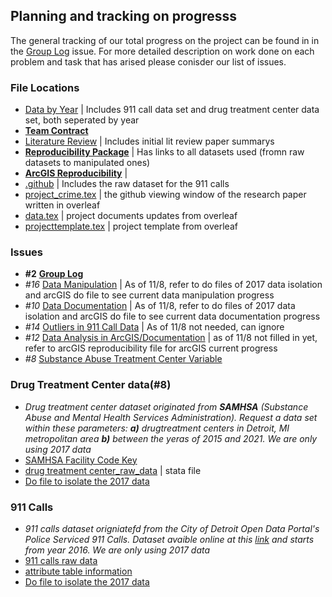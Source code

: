 ## Planning and tracking on progresss 
The general tracking of our total progress on the project can be found in in the [Group Log](https://github.com/ecn310/course-project-zipcentercrime/issues/2) issue.  For more detailed description on work done on each problem and task that has arised please conisder our list of issues.

### File Locations 
  - [Data by Year](https://github.com/ecn310/course-project-zipcentercrime/tree/main/Data%20by%20year) | Includes 911 call data set and drug treatment center data set, both seperated by year
  - [**Team Contract**](https://github.com/ecn310/course-project-zipcentercrime/blob/main/team_contract.md) 
  - [Literature Review](https://github.com/ecn310/course-project-zipcentercrime/tree/main/Lit_Review) | Includes initial lit review paper summarys
  - [**Reproducibility Package**](https://github.com/ecn310/course-project-zipcentercrime/blob/main/Replication_Package.md) | Has links to all datasets used (fromn raw datasets to manipulated ones)
  - [**ArcGIS Reproducibility**](https://github.com/ecn310/course-project-zipcentercrime/blob/main/ArcGIS_Reproducability.md) | 
  - [.github](https://github.com/ecn310/course-project-zipcentercrime/tree/main/.github) | Includes the raw dataset for the 911 calls
  - [project_crime.tex](https://github.com/ecn310/course-project-zipcentercrime/blob/main/project_crime.tex) | the github viewing window of the research paper written in overleaf
  - [data.tex](https://github.com/ecn310/course-project-zipcentercrime/blob/main/data.tex) | project documents updates from overleaf
  - [projecttemplate.tex](https://github.com/ecn310/course-project-zipcentercrime/blob/main/data.tex) | project template from overleaf

### Issues
  - **#2** [**Group Log**](https://github.com/ecn310/course-project-zipcentercrime/issues/2)
  - *#16* [Data Manipulation](https://github.com/ecn310/course-project-zipcentercrime/issues/16) | As of 11/8, refer to do files of 2017 data isolation and arcGIS do file to see current data manipulation progress
  - *#10* [Data Documentation](https://github.com/ecn310/course-project-zipcentercrime/issues/10) | As of 11/8, refer to do files of 2017 data isolation and arcGIS do file to see current data documentation progress
  - *#14* [Outliers in 911 Call Data](https://github.com/ecn310/course-project-zipcentercrime/issues/14) | As of 11/8 not needed, can ignore
  - *#12* [Data Analysis in ArcGIS/Documentation](https://github.com/ecn310/course-project-zipcentercrime/issues/12) | as of 11/8 not filled in yet, refer to arcGIS reproducibility file for arcGIS current progress
  - *#8* [Substance Abuse Treatment Center Variable](https://github.com/ecn310/course-project-zipcentercrime/issues/8)


### Drug Treatment Center data(#8)
  - *Drug treatment center dataset originated from **SAMHSA** (Substance Abuse and Mental Health Services Administration). Request a data set within these parameters: **a)** drugtreatment centers in Detroit, MI metropolitan area **b)** between the yeras of 2015 and 2021. We are only using 2017 data*
  -  [SAMHSA Facility Code Key](https://github.com/ecn310/course-project-zipcentercrime/blob/main/samhsa_services.pdf)
  - [drug treatment center_raw_data](https://github.com/ecn310/course-project-zipcentercrime/blob/main/detroit_samhsa_sud_2015_2021.dta) | stata file
  - [Do file to isolate the 2017 data](https://github.com/ecn310/course-project-zipcentercrime/blob/main/Data%20by%20year/911%20call%20data%20by%20year/do%20files/Create_2017_911_call_data.do)

### 911 Calls 
  - *911 calls dataset origniatefd from the City of Detroit Open Data Portal's Police Serviced 911 Calls. Dataset avaible online at this [link](https://data.detroitmi.gov/datasets/detroitmi::police-serviced-911-calls/about) and starts from year 2016. We are only using 2017 data*
  -   [911 calls raw data](https://www.dropbox.com/scl/fi/mvlni30fz74qx4fclofmc/calls_final.csv?rlkey=drs9rkqlgyo9i8gsf9823prof&dl=0)
  -   [attribute table information](https://data.detroitmi.gov/datasets/detroitmi::police-serviced-911-calls/about)
  -   [Do file to isolate the 2017 data](https://github.com/ecn310/course-project-zipcentercrime/blob/main/Data%20by%20year/Treatment%20center%20data%20by%20year/do%20files/create_2017_treatment_center_data.do)

